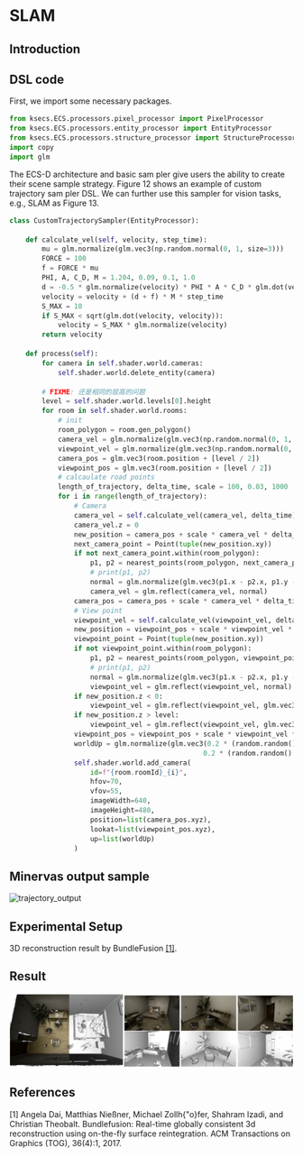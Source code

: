 # SLAM
## Introduction

## DSL code

First, we import some necessary packages.
```python
from ksecs.ECS.processors.pixel_processor import PixelProcessor
from ksecs.ECS.processors.entity_processor import EntityProcessor
from ksecs.ECS.processors.structure_processor import StructureProcessor
import copy
import glm
```

The ECS-D architecture and basic sam
pler give users the ability to create their scene sample strategy. Figure 12 shows an example of custom trajectory sam
pler DSL. We can further use this sampler for vision tasks, e.g., SLAM as Figure 13.

```python
class CustomTrajectorySampler(EntityProcessor):

    def calculate_vel(self, velocity, step_time):
        mu = glm.normalize(glm.vec3(np.random.normal(0, 1, size=3)))
        FORCE = 100
        f = FORCE * mu
        PHI, A, C_D, M = 1.204, 0.09, 0.1, 1.0
        d = -0.5 * glm.normalize(velocity) * PHI * A * C_D * glm.dot(velocity, velocity)
        velocity = velocity + (d + f) * M * step_time
        S_MAX = 10
        if S_MAX < sqrt(glm.dot(velocity, velocity)):
            velocity = S_MAX * glm.normalize(velocity)
        return velocity

    def process(self):
        for camera in self.shader.world.cameras:
            self.shader.world.delete_entity(camera)

        # FIXME: 还是相同的层高的问题
        level = self.shader.world.levels[0].height
        for room in self.shader.world.rooms:
            # init
            room_polygon = room.gen_polygon()
            camera_vel = glm.normalize(glm.vec3(np.random.normal(0, 1, size=3)))
            viewpoint_vel = glm.normalize(glm.vec3(np.random.normal(0, 1, size=3)))
            camera_pos = glm.vec3(room.position + [level / 2])
            viewpoint_pos = glm.vec3(room.position + [level / 2])
            # calcaulate road points
            length_of_trajectory, delta_time, scale = 100, 0.03, 1000
            for i in range(length_of_trajectory):
                # Camera
                camera_vel = self.calculate_vel(camera_vel, delta_time)
                camera_vel.z = 0
                new_position = camera_pos + scale * camera_vel * delta_time
                next_camera_point = Point(tuple(new_position.xy))
                if not next_camera_point.within(room_polygon):
                    p1, p2 = nearest_points(room_polygon, next_camera_point)
                    # print(p1, p2)
                    normal = glm.normalize(glm.vec3(p1.x - p2.x, p1.y - p2.y, 0))
                    camera_vel = glm.reflect(camera_vel, normal)
                camera_pos = camera_pos + scale * camera_vel * delta_time
                # View point
                viewpoint_vel = self.calculate_vel(viewpoint_vel, delta_time)
                new_position = viewpoint_pos + scale * viewpoint_vel * delta_time
                viewpoint_point = Point(tuple(new_position.xy))
                if not viewpoint_point.within(room_polygon):
                    p1, p2 = nearest_points(room_polygon, viewpoint_point)
                    # print(p1, p2)
                    normal = glm.normalize(glm.vec3(p1.x - p2.x, p1.y - p2.y, 0))
                    viewpoint_vel = glm.reflect(viewpoint_vel, normal)
                if new_position.z < 0:
                    viewpoint_vel = glm.reflect(viewpoint_vel, glm.vec3(0, 0, 1))
                if new_position.z > level:
                    viewpoint_vel = glm.reflect(viewpoint_vel, glm.vec3(0, 0, -1))
                viewpoint_pos = viewpoint_pos + scale * viewpoint_vel * delta_time
                worldUp = glm.normalize(glm.vec3(0.2 * (random.random() - 0.5),
                                                0.2 * (random.random() - 0.5), 1))
                self.shader.world.add_camera(
                    id=f"{room.roomId}_{i}",
                    hfov=70,
                    vfov=55,
                    imageWidth=640,
                    imageHeight=480,
                    position=list(camera_pos.xyz),
                    lookat=list(viewpoint_pos.xyz),
                    up=list(worldUp)
                )
```

## Minervas output sample
![trajectory_output](./../examples_figs/trajectory.png)


## Experimental Setup
3D reconstruction result by BundleFusion [[1]](#1).
## Result
![trajectory_output](./../examples_figs/fig_3d_reconstruction.png)

## References
<a id="1">[1]</a> 
Angela Dai, Matthias Nießner, Michael Zollh{\"o}fer, Shahram Izadi, and Christian Theobalt. Bundlefusion: Real-time globally consistent 3d reconstruction using on-the-fly surface reintegration. ACM Transactions on Graphics (TOG), 36(4):1, 2017.